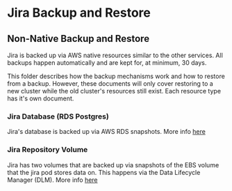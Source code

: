 # Jira Backup and Restore

## Non-Native Backup and Restore

Jira is backed up via AWS native resources similar to the other services. All backups happen automatically and are kept for, at minimum, 30 days.

This folder describes how the backup mechanisms work and how to restore from a backup. However, these documents will only cover restoring to a new cluster while the old cluster's resources still exist. Each resource type has it's own document.

### Jira Database (RDS Postgres)

Jira's database is backed up via AWS RDS snapshots. More info [here](jira-database.md)

### Jira Repository Volume

Jira has two volumes that are backed up via snapshots of the EBS volume that the jira pod stores data on. This happens via the Data Lifecycle Manager (DLM). More info [here](jira-repo-pvc.md)
